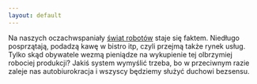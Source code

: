 ```yaml
---
layout: default
---
```


<!--2--><p>
Na naszych oczachwspaniały <a title="Świat robotów" href="http://www.youtube.com/watch?v=-KxjVlaLBmk&amp;e" target="">świat robotów</a> staje się faktem. Niedługo posprzątają, podadzą kawę w bistro itp, czyli przejmą także rynek usług. Tylko skąd obywatele wezmą pieniądze na wykupienie tej olbrzymiej robociej produkcji? Jakiś system wymyślić trzeba, bo w przeciwnym razie zaleje nas autobiurokracja i wszyscy będziemy służyć duchowi bezsensu.<br><br></p>
